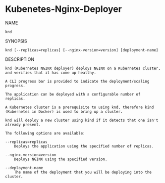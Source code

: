 # Kubenetes-Nginx-Deployer 

NAME

    knd

SYNOPSIS

    knd [--replicas=replicas] [--nginx-version=version] [deployment-name]

DESCRIPTION

    knd (Kubernetes NGINX deployer) deploys NGINX on a Kubernetes cluster, and verifies that it has come up healthy.

    A CLI progress bar is provided to indicate the deployment/scaling progress.
    
    The application can be deployed with a configurable number of replicas.
    
    A Kubernetes cluster is a prerequisite to using knd, therefore kind (Kubernetes in Docker) is used to bring up a cluster.

    knd will deploy a new cluster using kind if it detects that one isn't already present.

    The following options are available:

    --replicas=replicas
        Deploys the application using the specified number of replicas.

    --nginx-version=version
        Deploys NGINX using the specified version.

    --deployment-name
        The name of the deployment that you will be deploying into the cluster.
